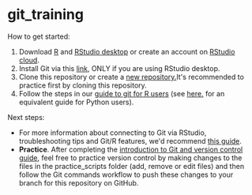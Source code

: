 # git_training
How to get started:

1. Download [R](https://cran.r-project.org/bin/windows/base/) and [RStudio desktop](https://www.rstudio.com/products/rstudio/download/) or create an account on [RStudio cloud](https://login.rstudio.cloud/login?redirect=%2F).
2. Install Git via this [link](https://git-scm.com/book/en/v2/Getting-Started-Installing-Git), ONLY if you are using RStudio desktop.
3. Clone this repository or create a [new repository.](./guides/how_to_create_a_repo.md)It's recommended to practice first by cloning this repository.
4. Follow the steps in our [guide to git for R users](./guides/introduction_to_git.md) (see [here.](https://github.com/NHSDigital/rap-community-of-practice/blob/main/development-approach/01_intro-to-git.md) for an equivalent guide for Python users).

Next steps:
* For more information about connecting to Git via RStudio, troubleshooting tips and Git/R features, we'd recommend [this guide](https://happygitwithr.com/index.html).
* **Practice**. After completing the [introduction to Git and version control guide](./guides/introduction_to_git.md), feel free to practice version control by making changes to the files in the practice_scripts folder (add, remove or edit files) and then follow the Git commands workflow to push these changes to your branch for this repository on GitHub. 

